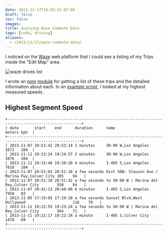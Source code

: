 ```yaml
---
date: 2013-11-17T16:03:13-07:00
draft: false
toc: false
images:
title: Querying Waze Commute Data
tags: [code, driving]
aliases:
  - /2013/11/17/waze-commute-data/
---
```


I noticed on the [Waze][0] web platform that I could see a listing of my Trips inside the "Edit Map" area.

![waze drives list](https://i.imgur.com/TcR0GVV.png "waze drives list")

I wrote an [npm][1] [module][2] for getting a list of these trips and the detailed information about each. In an [example script][3], I looked at my highest measured speeds.


## Highest Segment Speed

    +-------------------------------------------------------------------------------------------------------+
    | date       start    end      duration      name                                           meters kph  |
    +-------------------------------------------------------------------------------------------------------+
    | 2013-11-07 20:51:42 20:53:14 2 minutes     SR-90 W,Los Angeles                            2672   104  |
    | 2013-11-11 19:23:24 19:24:57 2 minutes     SR-90 W,Los Angeles                            2676   104  |
    | 2013-11-11 19:15:46 19:20:10 4 minutes     I-405 S,Los Angeles                            7618   104  |
    | 2013-11-07 20:51:03 20:51:18 a few seconds Exit 50B: Slauson Ave / Marina Fwy,Culver City 385    94   |
    | 2013-11-07 20:51:18 20:51:42 a few seconds to SR-90 W / Marina del Rey,Culver City        558    84   |
    | 2013-11-07 20:42:13 20:48:00 6 minutes     I-405 S,Los Angeles                            7958   83   |
    | 2013-11-05 17:19:05 17:19:10 a few seconds Sunset Blvd,West Hollywood                     116    79   |
    | 2013-11-11 19:22:55 19:23:24 a few seconds to SR-90 W / Marina del Rey,Culver City        564    71   |
    | 2013-11-11 19:21:17 19:22:34 a minute      I-405 S,Culver City                            1478   69   |
    +-------------------------------------------------------------------------------------------------------+

  [0]: https://www.waze.com/
  [1]: https://npmjs.org/
  [2]: https://npmjs.org/package/waze
  [3]: https://github.com/tphummel/junk/blob/master/node-waze/example/top-speed.js

